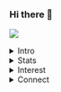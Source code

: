### Hi there 👋
![](https://dynaimage.cdn.cnn.com/cnn/q_auto,w_727,c_fit/http%3A%2F%2Fcdn.cnn.com%2Fcnnnext%2Fdam%2Fassets%2F191029114612-05-most-famous-paintings-guernica.jpg)



<!--
**knakul853/knakul853** is a ✨ _special_ ✨ repository because its `README.md` (this file) appears on your GitHub profile.

Here are some ideas to get you started:
-->
<details><summary>Intro</summary>
  <p>
I am currently studying Computer Engineering and I have a huge interest in programming and problem-solving. I love to spend my time doing Competitive programming at sites like Codechef, Hackerrank, Codeforces etc. I have basic knowledge of web development (HTML, CSS, and Javascript).I also have deccent knowledge of data science nad machine learning.
  </p>
</details>
<details><summary>Stats</summary>
  
 - [![Nakul's github stats](https://github-readme-stats.vercel.app/api?username=knakul853)](https://github.com/anuraghazra/github-readme-stats)

</details>
<details><summary>Interest</summary>
  <p>
 Problem solving | Mathmatics | Puzzle
  </p>
</details>
<details><summary>Connect</summary>
  
- [Linkdin](https://www.linkedin.com/in/nakul-bharti-a7b783135/)
- [codechef](https://www.codechef.com/users/knakul853)
- [Twitter](https://twitter.com/knakul853)
- [Gmail](knakul853@gmail.com)
- [StopStalk](https://www.stopstalk.com/user/profile/knakul853)
  </details>


